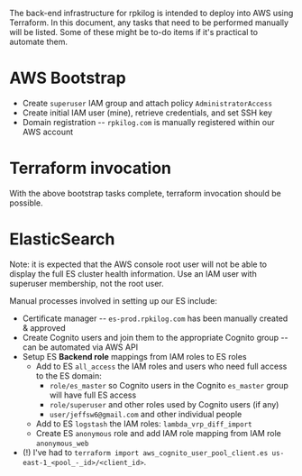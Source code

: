 The back-end infrastructure for rpkilog is intended to deploy into AWS using Terraform.  In this document,
any tasks that need to be performed manually will be listed.  Some of these might be to-do items
if it's practical to automate them.

# AWS Bootstrap

* Create `superuser` IAM group and attach policy `AdministratorAccess`
* Create initial IAM user (mine), retrieve credentials, and set SSH key
* Domain registration -- `rpkilog.com` is manually registered within our AWS account

# Terraform invocation

With the above bootstrap tasks complete, terraform invocation should be possible.

# ElasticSearch

Note: it is expected that the AWS console root user will not be able to display the full ES cluster health
information.  Use an IAM user with superuser membership, not the root user.

Manual processes involved in setting up our ES include:

* Certificate manager -- `es-prod.rpkilog.com` has been manually created & approved
* Create Cognito users and join them to the appropriate Cognito group -- can be automated via AWS API
* Setup ES **Backend role** mappings from IAM roles to ES roles
    * Add to ES `all_access` the IAM roles and users who need full access to the ES domain:
        * `role/es_master` so Cognito users in the Cognito `es_master` group will have full ES access
        * `role/superuser` and other roles used by Cognito users (if any)
        * `user/jeffsw6@gmail.com` and other individual people
    * Add to ES `logstash` the IAM roles: `lambda_vrp_diff_import`
    * Create ES `anonymous` role and add IAM role mapping from IAM role `anonymous_web`
* (!) I've had to `terraform import aws_cognito_user_pool_client.es us-east-1_<pool_-_id>/<client_id>`.
